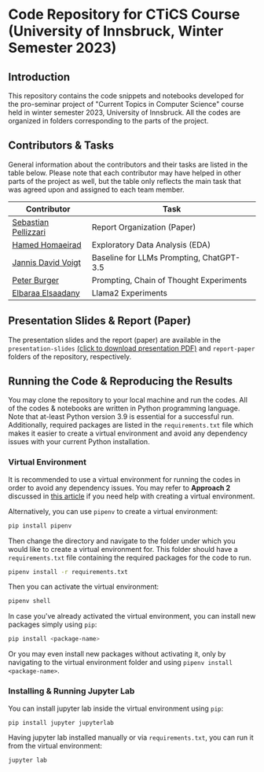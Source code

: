 # Code Repository for CTiCS Course (University of Innsbruck, Winter Semester 2023)

## Introduction

This repository contains the code snippets and notebooks developed for the pro-seminar project of "Current Topics in Computer Science" course held in winter semester 2023, University of Innsbruck. All the codes are organized in folders corresponding to the parts of the project.

## Contributors & Tasks

General information about the contributors and their tasks are listed in the table below. Please note that each contributor may have helped in other parts of the project as well, but the table only reflects the main task that was agreed upon and assigned to each team member.

| Contributor | Task |
| ----------- | ---- |
| [Sebastian Pellizzari](https://github.com/sebko-p) | Report Organization (Paper) |
| [Hamed Homaeirad](https://github.com/hamedonline) | Exploratory Data Analysis (EDA) |
| [Jannis David Voigt](https://github.com/JannisVoigtUIBK) | Baseline for LLMs Prompting, ChatGPT-3.5 |
| [Peter Burger](https://github.com/peeterburger) | Prompting, Chain of Thought Experiments |
| [Elbaraa Elsaadany](https://github.com/Baraa-yusri) | Llama2 Experiments |

## Presentation Slides & Report (Paper)

The presentation slides and the report (paper) are available in the `presentation-slides` [(click to download presentation PDF)](./presentation-slides/CTiC_Presentation.pdf) and `report-paper` folders of the repository, respectively.

## Running the Code & Reproducing the Results

You may clone the repository to your local machine and run the codes. All of the codes & notebooks are written in Python programming language. Note that at-least Python version 3.9 is essential for a successful run. Additionally, required packages are listed in the `requirements.txt` file which makes it easier to create a virtual environment and avoid any dependency issues with your current Python installation.

### Virtual Environment

It is recommended to use a virtual environment for running the codes in order to avoid any dependency issues. You may refer to __Approach 2__ discussed in [this article](https://github.com/hamedonline/islab-course-material/blob/main/01_introduction/01.1_installing-python.ipynb) if you need help with creating a virtual environment.

Alternatively, you can use `pipenv` to create a virtual environment:

```bash
pip install pipenv
```

Then change the directory and navigate to the folder under which you would like to create a virtual environment for. This folder should have a `requirements.txt` file containing the required packages for the code to run.

```bash
pipenv install -r requirements.txt
```

Then you can activate the virtual environment:

```bash
pipenv shell
```

In case you've already activated the virtual environment, you can install new packages simply using `pip`:

```bash
pip install <package-name>
```

Or you may even install new packages without activating it, only by navigating to the virtual environment folder and using `pipenv install <package-name>`.

### Installing & Running Jupyter Lab

You can install jupyter lab inside the virtual environment using `pip`:

```bash
pip install jupyter jupyterlab
```

Having jupyter lab installed manually or via `requirements.txt`, you can run it from the virtual environment:

```bash
jupyter lab
```
